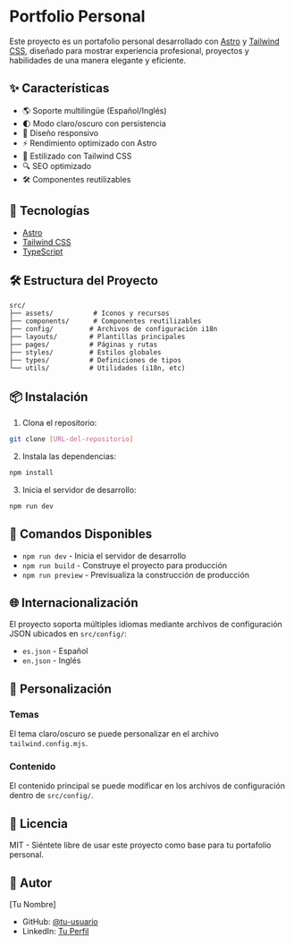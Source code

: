 # Portfolio Personal

Este proyecto es un portafolio personal desarrollado con [Astro](https://astro.build) y [Tailwind CSS](https://tailwindcss.com), diseñado para mostrar experiencia profesional, proyectos y habilidades de una manera elegante y eficiente.

## ✨ Características

- 🌎 Soporte multilingüe (Español/Inglés)
- 🌓 Modo claro/oscuro con persistencia
- 📱 Diseño responsivo
- ⚡ Rendimiento optimizado con Astro
- 🎨 Estilizado con Tailwind CSS
- 🔍 SEO optimizado
- 🛠️ Componentes reutilizables

## 🚀 Tecnologías

- [Astro](https://astro.build)
- [Tailwind CSS](https://tailwindcss.com)
- [TypeScript](https://www.typescriptlang.org/)

## 🛠️ Estructura del Proyecto

```
src/
├── assets/          # Iconos y recursos
├── components/      # Componentes reutilizables
├── config/         # Archivos de configuración i18n
├── layouts/        # Plantillas principales
├── pages/          # Páginas y rutas
├── styles/         # Estilos globales
├── types/          # Definiciones de tipos
└── utils/          # Utilidades (i18n, etc)
```

## 📦 Instalación

1. Clona el repositorio:
```bash
git clone [URL-del-repositorio]
```

2. Instala las dependencias:
```bash
npm install
```

3. Inicia el servidor de desarrollo:
```bash
npm run dev
```

## 🔧 Comandos Disponibles

- `npm run dev` - Inicia el servidor de desarrollo
- `npm run build` - Construye el proyecto para producción
- `npm run preview` - Previsualiza la construcción de producción

## 🌐 Internacionalización

El proyecto soporta múltiples idiomas mediante archivos de configuración JSON ubicados en `src/config/`:
- `es.json` - Español
- `en.json` - Inglés

## 🎨 Personalización

### Temas
El tema claro/oscuro se puede personalizar en el archivo `tailwind.config.mjs`.

### Contenido
El contenido principal se puede modificar en los archivos de configuración dentro de `src/config/`.

## 📄 Licencia

MIT - Siéntete libre de usar este proyecto como base para tu portafolio personal.

## 👤 Autor

[Tu Nombre]
- GitHub: [@tu-usuario](https://github.com/tu-usuario)
- LinkedIn: [Tu Perfil](https://linkedin.com/in/tu-perfil)